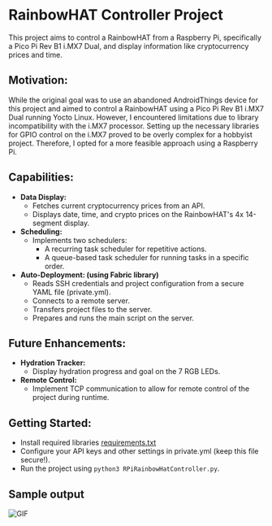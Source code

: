 # RainbowHAT Controller Project
This project aims to control a RainbowHAT from a Raspberry Pi, specifically a Pico Pi Rev B1 i.MX7 Dual, and display information like cryptocurrency prices and time.

## Motivation:
While the original goal was to use an abandoned AndroidThings device for this project and aimed to control a RainbowHAT using a Pico Pi Rev B1 i.MX7 Dual running Yocto Linux. However, I encountered limitations due to library incompatibility with the i.MX7 processor. Setting up the necessary libraries for GPIO control on the i.MX7 proved to be overly complex for a hobbyist project. Therefore, I opted for a more feasible approach using a Raspberry Pi.
## Capabilities:
- **Data Display:**
  - Fetches current cryptocurrency prices from an API.
  - Displays date, time, and crypto prices on the RainbowHAT's 4x 14-segment display.
- **Scheduling:**
  - Implements two schedulers:
    - A recurring task scheduler for repetitive actions.
    - A queue-based task scheduler for running tasks in a specific order.
- **Auto-Deployment: (using Fabric library)**
  - Reads SSH credentials and project configuration from a secure YAML file (private.yml).
  - Connects to a remote server.
  - Transfers project files to the server.
  - Prepares and runs the main script on the server.

## Future Enhancements:
- **Hydration Tracker:**
  - Display hydration progress and goal on the 7 RGB LEDs.
- **Remote Control:**
  - Implement TCP communication to allow for remote control of the project during runtime.

## Getting Started:

- Install required libraries [requirements.txt](requirements.txt)
- Configure your API keys and other settings in private.yml (keep this file secure!).
- Run the project using `python3 RPiRainbowHatController.py`.

## Sample output
![GIF](rpi-rainbowhat-sample.gif)